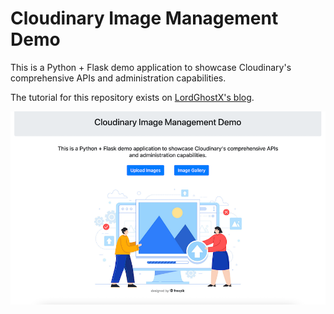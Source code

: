 # Cloudinary Image Management Demo

This is a Python + Flask demo application to showcase Cloudinary's comprehensive APIs and administration capabilities.

The tutorial for this repository exists on [LordGhostX's blog](https://www.section.io/engineering-education/authors/solomon-esenyi/).

![homepage screenshot](home.png)
